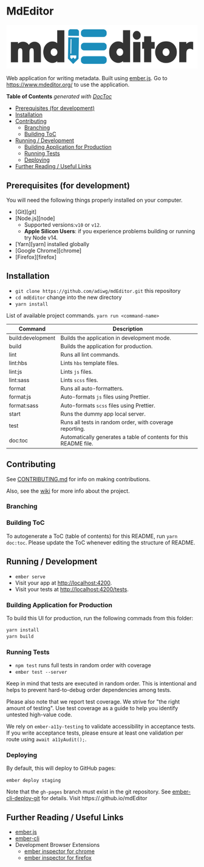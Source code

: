 # MdEditor
![](mdeditor.png)

Web application for writing metadata. Built using [ember.js](http://emberjs.com/). Go to https://www.mdeditor.org/ to use the application.

<!-- START doctoc generated TOC please keep comment here to allow auto update -->
<!-- DON'T EDIT THIS SECTION, INSTEAD RE-RUN doctoc TO UPDATE -->
**Table of Contents**  *generated with [DocToc](https://github.com/thlorenz/doctoc)*

- [Prerequisites (for development)](#prerequisites-for-development)
- [Installation](#installation)
- [Contributing](#contributing)
  - [Branching](#branching)
  - [Building ToC](#building-toc)
- [Running / Development](#running--development)
  - [Building Application for Production](#building-application-for-production)
  - [Running Tests](#running-tests)
  - [Deploying](#deploying)
- [Further Reading / Useful Links](#further-reading--useful-links)

<!-- END doctoc generated TOC please keep comment here to allow auto update -->

## Prerequisites (for development)

You will need the following things properly installed on your computer.

- [Git][git]
- [Node.js][node]
  - Supported versions:`v10` or `v12`.
  - **Apple Silicon Users**:  if you experience problems building or running try Node v14.
- [Yarn][yarn] installed globally
- [Google Chrome][chrome]
- [Firefox][firefox]


## Installation

* `git clone https://github.com/adiwg/mdEditor.git` this repository
* `cd mdEditor` change into the new directory
* `yarn install`

List of available project commands.  `yarn run <command-name>`

| Command | Description |
| ------- | ----------- |
| build:development | Builds the application in development mode. |
| build | Builds the application for production. |
| lint | Runs all lint commands. |
| lint:hbs | Lints `hbs` template files. |
| lint:js | Lints `js` files. |
| lint:sass | Lints `scss` files. |
| format | Runs all auto-formatters. |
| format:js | Auto-formats `js` files using Prettier. |
| format:sass | Auto-formats `scss` files using Prettier. |
| start | Runs the dummy app local server. |
| test | Runs all tests in random order, with coverage reporting. |
| doc:toc | Automatically generates a table of contents for this README file. |

## Contributing
See [CONTRIBUTING.md](./CONTRIBUTING.md) for info on making contributions.

Also, see the [wiki](https://github.com/adiwg/mdEditor/wiki) for more info about the project.

### Branching

### Building ToC

To autogenerate a ToC (table of contents) for this README,
run `yarn doc:toc`.  Please update the ToC whenever editing the structure
of README.

## Running / Development

* `ember serve`
* Visit your app at [http://localhost:4200](http://localhost:4200).
* Visit your tests at [http://localhost:4200/tests](http://localhost:4200/tests).

### Building Application for Production

To build this UI for production, run the following commads from this folder:

```bash
yarn install
yarn build
```

### Running Tests

- `npm test` runs full tests in random order with coverage
- `ember test --server`

Keep in mind that tests are executed in random order.  This is intentional
and helps to prevent hard-to-debug order dependencies among tests.

Please also note that we report test coverage.  We strive for "the right amount
of testing".  Use test coverage as a guide to help you identify untested
high-value code.

We rely on `ember-a11y-testing` to validate accessibility in acceptance tests.
If you write acceptance tests, please ensure at least one validation per
route using `await a11yAudit();`.

### Deploying

By default, this will deploy to GitHub pages:

 `ember deploy staging`

 Note that the `gh-pages` branch must exist in the git repository. See [ember-cli-deploy-git](https://github.com/ef4/ember-cli-deploy-git#usage) for details.
 Visit https://<GitHub Username>.github.io/mdEditor

## Further Reading / Useful Links

* [ember.js](http://emberjs.com/)
* [ember-cli](https://cli.emberjs.com/)
* Development Browser Extensions
  * [ember inspector for chrome](https://chrome.google.com/webstore/detail/ember-inspector/bmdblncegkenkacieihfhpjfppoconhi)
  * [ember inspector for firefox](https://addons.mozilla.org/en-US/firefox/addon/ember-inspector/)
